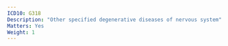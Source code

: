 ```yaml
---
ICD10: G318
Description: "Other specified degenerative diseases of nervous system"
Matters: Yes
Weight: 1
---
```

